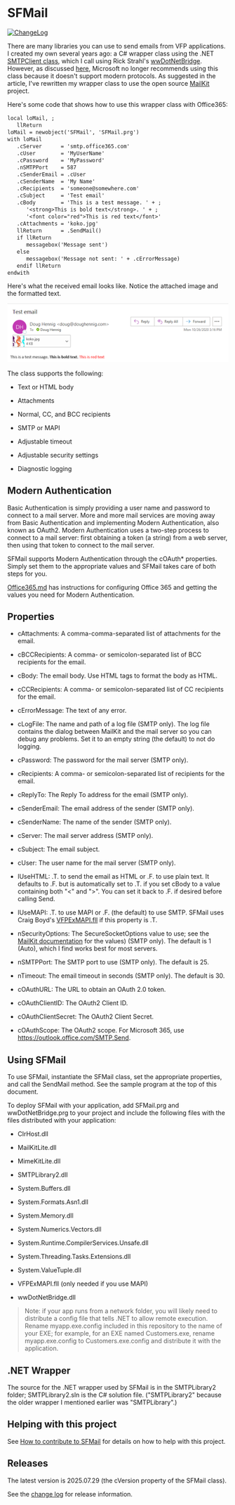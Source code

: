 # SFMail

[![ChangeLog](https://img.shields.io/github/last-commit/DougHennig/SFMail?path=ChangeLog.md&label=Latest%20Release)](ChangeLog.md)

There are many libraries you can use to send emails from VFP applications. I created my own several years ago: a C# wrapper class using the .NET <a href="https://docs.microsoft.com/en-us/dotnet/api/system.net.mail.smtpclient?view=netcore-3.1" target="_blank">SMTPClient class</a>, which I call using Rick Strahl's <a href="https://github.com/RickStrahl/wwDotnetBridge" target="_blank">wwDotNetBridge</a>. However, as discussed <a href="https://www.infoq.com/news/2017/04/MailKit-MimeKit-Official/" target="_blank">here</a>, Microsoft no longer recommends using this class because it doesn't support modern protocols. As suggested in the article, I've rewritten my wrapper class to use the open source <a href="https://github.com/jstedfast/MailKit" target="_blank">MailKit</a> project.

Here's some code that shows how to use this wrapper class with Office365:

```FoxPro
local loMail, ;
   llReturn
loMail = newobject('SFMail', 'SFMail.prg')
with loMail
   .cServer      = 'smtp.office365.com'
   .cUser        = 'MyUserName'
   .cPassword    = 'MyPassword'
   .nSMTPPort    = 587
   .cSenderEmail = .cUser
   .cSenderName  = 'My Name'
   .cRecipients  = 'someone@somewhere.com'
   .cSubject     = 'Test email'
   .cBody        = 'This is a test message. ' + ;
      '<strong>This is bold text</strong>. ' + ;
      '<font color="red">This is red text</font>'
   .cAttachments = 'koko.jpg'
   llReturn      = .SendMail()
   if llReturn
      messagebox('Message sent')
   else
      messagebox('Message not sent: ' + .cErrorMessage)
   endif llReturn
endwith
```

Here's what the received email looks like. Notice the attached image and the formatted text.

![](docs/sfmail.png)

The class supports the following:

* Text or HTML body

* Attachments

* Normal, CC, and BCC recipients

* SMTP or MAPI

* Adjustable timeout

* Adjustable security settings

* Diagnostic logging

## Modern Authentication

Basic Authentication is simply providing a user name and password to connect to a mail server. More and more mail services are moving away from Basic Authentication and implementing Modern Authentication, also known as OAuth2. Modern Authentication uses a two-step process to connect to a mail server: first obtaining a token (a string) from a web server, then using that token to connect to the mail server.

SFMail supports Modern Authentication through the cOAuth* properties. Simply set them to the appropriate values and SFMail takes care of both steps for you.

<a href="ModernAuth/Office365.md" target="_blank">Office365.md</a> has instructions for configuring Office 365 and getting the values you need for Modern Authentication.

## Properties

* cAttachments: A comma-comma-separated list of attachments for the email.

* cBCCRecipients: A comma- or semicolon-separated list of BCC recipients for the email.

* cBody: The email body. Use HTML tags to format the body as HTML.

* cCCRecipients: A comma- or semicolon-separated list of CC recipients for the email.

* cErrorMessage: The text of any error.

* cLogFile: The name and path of a log file (SMTP only). The log file contains the dialog between MailKit and the mail server so you can debug any problems. Set it to an empty string (the default) to not do logging.

* cPassword: The password for the mail server (SMTP only).

* cRecipients: A comma- or semicolon-separated list of recipients for the email.

* cReplyTo: The Reply To address for the email (SMTP only).

* cSenderEmail: The email address of the sender (SMTP only).

* cSenderName: The name of the sender (SMTP only).

* cServer: The mail server address (SMTP only).

* cSubject: The email subject.

* cUser: The user name for the mail server (SMTP only).

* lUseHTML: .T. to send the email as HTML or .F. to use plain text. It defaults to .F. but is automatically set to .T. if you set cBody to a value containing both "<" and ">". You can set it back to .F. if desired before calling Send.

* lUseMAPI: .T. to use MAPI or .F. (the default) to use SMTP. SFMail uses Craig Boyd's <a href="https://www.sweetpotatosoftware.com/blog/index.php/2007/06/09/updated-visual-foxpro-extended-mapi-fll/" target="_blank">VFPExMAPI.fll</a> if this property is .T.

* nSecurityOptions: The SecureSocketOptions value to use; see the <a href="http://www.mimekit.net/docs/html/T_MailKit_Security_SecureSocketOptions.htm" target="_blank">MailKit documentation</a> for the values) (SMTP only). The default is 1 (Auto), which I find works best for most servers.

* nSMTPPort: The SMTP port to use (SMTP only). The default is 25.

* nTimeout: The email timeout in seconds (SMTP only). The default is 30.

* cOAuthURL: The URL to obtain an OAuth 2.0 token.

* cOAuthClientID: The OAuth2 Client ID.

* cOAuthClientSecret: The OAuth2 Client Secret.

* cOAuthScope: The OAuth2 scope. For Microsoft 365, use https://outlook.office.com/SMTP.Send.

## Using SFMail

To use SFMail, instantiate the SFMail class, set the appropriate properties, and call the SendMail method. See the sample program at the top of this document.

To deploy SFMail with your application, add SFMail.prg and wwDotNetBridge.prg to your project and include the following files with the files distributed with your application:

* ClrHost.dll

* MailKitLite.dll

* MimeKitLite.dll

* SMTPLibrary2.dll

* System.Buffers.dll

* System.Formats.Asn1.dll

* System.Memory.dll

* System.Numerics.Vectors.dll

* System.Runtime.CompilerServices.Unsafe.dll

* System.Threading.Tasks.Extensions.dll

* System.ValueTuple.dll

* VFPExMAPI.fll (only needed if you use MAPI)

* wwDotNetBridge.dll

> Note: if your app runs from a network folder, you will likely need to distribute a config file that tells .NET to allow remote execution. Rename myapp.exe.config included in this repository to the name of your EXE; for example, for an EXE named Customers.exe, rename myapp.exe.config to Customers.exe.config and distribute it with the application.

## .NET Wrapper

The source for the .NET wrapper used by SFMail is in the SMTPLibrary2 folder; SMTPLibrary2.sln is the C# solution file. ("SMTPLibrary2" because the older wrapper I mentioned earlier was "SMTPLibrary".)

## Helping with this project

See [How to contribute to SFMail](.github/CONTRIBUTING.md) for details on how to help with this project.

## Releases

The latest version is 2025.07.29 (the cVersion property of the SFMail class).

See the [change log](ChangeLog.md) for release information.
